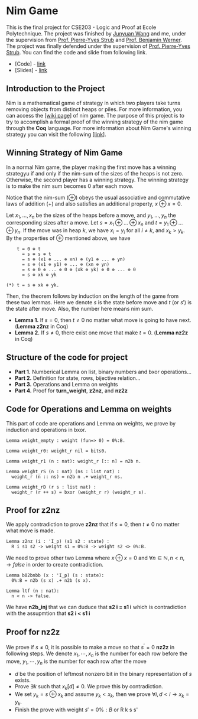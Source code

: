 #  Nim Game
This is the final project for CSE203 - Logic and Proof at Ecole Polytechnique. The project was finished by [Junyuan Wang](https://github.com/frank2002) and me, under the supervision from [Prof. Pierre-Yves Strub](http://www.strub.nu/) and [Prof. Benjamin Werner](http://www.lix.polytechnique.fr/Labo/Benjamin.Werner/). The project was finally defended under the supervision of [Prof. Pierre-Yves Strub](http://www.strub.nu/). You can find the code and slide from following link.

- [Code] - [link](https://github.com/yubocai-poly/Nim-Game/blob/main/Project/nim.v)
- [Slides] - [link](https://github.com/yubocai-poly/Nim-Game/blob/main/Project/CSE203_Final_Project.pdf)

## Introduction to the Project
Nim is a mathematical game of strategy in which two players take turns removing objects from distinct heaps or piles. For more information, you can access the [[wiki page]](https://en.wikipedia.org/wiki/Nim#Game_play_and_illustration) of nim game. The purpose of this project is to try to accomplish a formal proof of the winning strategy of the nim game through the **Coq** language. For more information about Nim Game's winning strategy you can visit the following [[link]](https://en.wikipedia.org/wiki/Nim#Mathematical_theory).

## Winning Strategy of Nim Game
In a normal Nim game, the player making the first move has a winning strategyu if and only if the nim-sum of the sizes of the heaps is not zero. Otherwise, the second player has a winning strategy. The winning strategy is to make the nim sum becomes 0 after each move.

Notice that the nim-sum $(\oplus)$ obeys the usual associative and commutative laws of addition (+) and also satisfies an additional property, $x \oplus x = 0$.

Let $x_1, \ldots, x_n$ be the sizes of the heaps before a move, and $y_1, \ldots, y_n$ the corresponding sizes after a move. Let $s=x_1 \oplus \ldots \oplus x_n$ and $t=y_1 \oplus \ldots \oplus y_n$. If the move was in heap $k$, we have $x_i=y_i$ for all $i \neq k$, and $x_k>y_k$. By the properties of $\oplus$ mentioned above, we have

```
    t = 0 ⊕ t
      = s ⊕ s ⊕ t
      = s ⊕ (x1 ⊕ ... ⊕ xn) ⊕ (y1 ⊕ ... ⊕ yn)
      = s ⊕ (x1 ⊕ y1) ⊕ ... ⊕ (xn ⊕ yn)
      = s ⊕ 0 ⊕ ... ⊕ 0 ⊕ (xk ⊕ yk) ⊕ 0 ⊕ ... ⊕ 0
      = s ⊕ xk ⊕ yk
 
(*) t = s ⊕ xk ⊕ yk.
```

Then, the theorem follows by induction on the length of the game from these two lemmas. Here we denote $s$ is the state before move and $t$ (or $s'$) is the state after move. Also, the number here means nim sum.

- **Lemma 1.** If $s=0$, then $t \neq 0$ no matter what move is going to have next. (**Lemma z2nz** in Coq)
- **Lemma 2.** If $s\neq 0$, there exist one move that make $t=0$. (**Lemma nz2z** in Coq)

## Structure of the code for project
- **Part 1.** Numberical Lemma on list, binary numbers and bxor operations...
- **Part 2.** Definition for state, rows, bijective relation...
- **Part 3.** Operations and Lemma on weights
- **Part 4.** Proof for **turn_weight**, **z2nz**, and **nz2z**

## Code for Operations and Lemma on weights
This part of code are operations and Lemma on weights, we prove by induction and operations in bxor.
```coq
Lemma weight_empty : weight (fun=> 0) = 0%:B.

Lemma weight_r0: weight_r nil = bits0.

Lemma weight_r1 (n : nat): weight_r [:: n] = n2b n.

Lemma weight_rS (n : nat) (ns : list nat) :
  weight_r (n :: ns) = n2b n .+ weight_r ns.

Lemma weight_rD (r s : list nat) :
  weight_r (r ++ s) = bxor (weight_r r) (weight_r s).
```

## Proof for z2nz
We apply contradiction to prove **z2nz** that if $s = 0$, then $t \neq 0$ no matter what move is made. 
```coq
Lemma z2nz (i : 'I_p) (s1 s2 : state) :
  R i s1 s2 -> weight s1 = 0%:B -> weight s2 <> 0%:B.
```
We need to prove other two Lemma where $x \oplus x=0$ and $\forall n \in \mathbb{N}, n < n, \rightarrow false$ in order to create contradiction.

```coq
Lemma b02bnbb (x : 'I_p) (s : state):
  0%:B = n2b (s x) .+ n2b (s x).
  
Lemma ltf (n : nat):
  n < n -> false.
```

We have **n2b_inj** that we can duduce that **s2 i = s1 i** which is contradiction with the assupmtion that **s2 i < s1 i**

## Proof for nz2z

We prove if $s \neq 0$, it is possible to make a move so that $s^{\prime}=0$ $\mathbf{n z 2 z}$ in following steps. We denote $x_1, \cdots, x_n$ is the number for each row before the move, $y_1, \cdots, y_n$ is the number for each row after the move

- $d$ be the position of leftmost nonzero bit in the binary representation of $s$ exists.
- Prove $\exists k$ such that $x_{k}[d] \neq 0$. We prove this by contradiction.
- We set $y_{k} = s \oplus x_k$ and assume $y_{k} < x_{k}$, then we prove $\forall i, d < i \rightarrow x_{k}=y_{k}$.
- Finish the prove with weight $s' = 0\%:B$ or R k s s'






